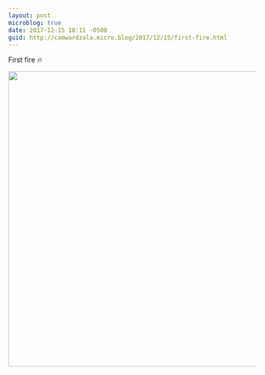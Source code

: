 ```yaml
---
layout: post
microblog: true
date: 2017-12-15 18:11 -0500
guid: http://camwardzala.micro.blog/2017/12/15/first-fire.html
---
```

First fire 🔥

<img src="http://camwardzala.com/uploads/2018/7efca4c9f7.jpg" width="600" height="600" />
